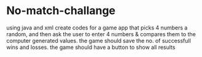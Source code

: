 # No-match-challange
using java and xml create codes for a game app that picks 4 numbers a random, and then  ask the user to enter 4 numbers &amp; compares them to the computer generated values. the game should save the no. of successfull wins and losses. 
the game should have a button to show all results
